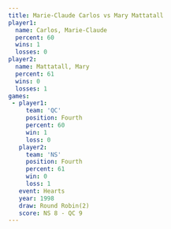 ```yaml
---
title: Marie-Claude Carlos vs Mary Mattatall
player1:                    
  name: Carlos, Marie-Claude
  percent: 60               
  wins: 1                   
  losses: 0                 
player2:                    
  name: Mattatall, Mary     
  percent: 61               
  wins: 0                   
  losses: 1                 
games:
 - player1:          
     team: 'QC'      
     position: Fourth
     percent: 60     
     win: 1          
     loss: 0         
   player2:          
     team: 'NS'      
     position: Fourth
     percent: 61     
     win: 0          
     loss: 1         
   event: Hearts       
   year: 1998          
   draw: Round Robin(2)
   score: NS 8 - QC 9  
---
```

